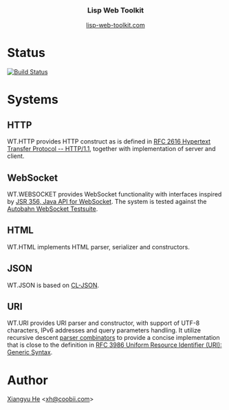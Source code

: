 <h3 align="center">Lisp Web Toolkit</h3>

<p align="center">
    <a href="https://lisp-web-toolkit.com">lisp-web-toolkit.com</a>
</p>

# Status

[![Build Status](https://travis-ci.org/xh4/web-toolkit.svg?branch=master)](https://travis-ci.org/xh4/web-toolkit)

# Systems

## HTTP
WT.HTTP provides HTTP construct as is defined in [RFC 2616 Hypertext Transfer Protocol -- HTTP/1.1](https://www.ietf.org/rfc/rfc2616.txt), together with implementation of server and client.

## WebSocket
WT.WEBSOCKET provides WebSocket functionality with interfaces inspired by [JSR 356, Java API for WebSocket](https://www.oracle.com/technetwork/articles/java/jsr356-1937161.html). The system is tested against the [Autobahn WebSocket Testsuite](https://github.com/crossbario/autobahn-testsuite).

## HTML
WT.HTML implements HTML parser, serializer and constructors.

## JSON
WT.JSON is based on [CL-JSON](https://common-lisp.net/project/cl-json/cl-json.html).

## URI
WT.URI provides URI parser and constructor, with support of UTF-8 characters, IPv6 addresses and query parameters handling. It utilize recursive descent [parser combinators](https://www.cs.nott.ac.uk/~pszgmh/monparsing.pdf) to provide a concise implementation that is close to the definition in [RFC 3986 Uniform Resource Identifier (URI): Generic Syntax](https://tools.ietf.org/html/rfc3986).

# Author
[Xiangyu He](https://xh.coobii.com) <[xh@coobii.com](mailto:xh@coobii.com)>
